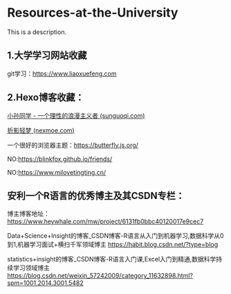 # Resources-at-the-University
This is a description.
## 1.大学学习网站收藏
  git学习：https://www.liaoxuefeng.com
  
  
  
## 2.Hexo博客收藏：

[小孙同学 - 一个理性的浪漫主义者 (sunguoqi.com)](https://sunguoqi.com/)

[折影轻梦 (nexmoe.com)](https://nexmoe.com/)

一个很好的浏览器主题：https://butterfly.js.org/

NO:https://blinkfox.github.io/friends/

NO:https://www.milovetingting.cn/


## 安利一个R语言的优秀博主及其CSDN专栏：
博主博客地址：
 https://www.heywhale.com/mw/project/6131fb0bbc40120017e9cec7
 
Data+Science+Insight的博客_CSDN博客-R语言从入门到机器学习,数据科学从0到1,机器学习面试+横扫千军领域博主
https://habit.blog.csdn.net/?type=blog

statistics+insight的博客_CSDN博客-R语言入门课,Excel入门到精通,数据科学持续学习领域博主
https://blog.csdn.net/weixin_57242009/category_11632898.html?spm=1001.2014.3001.5482
